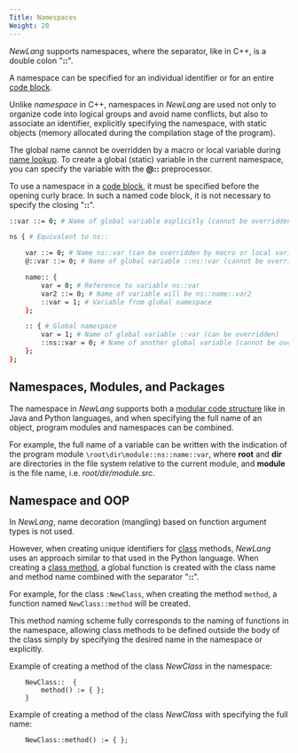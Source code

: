 ```yaml
---
Title: Namespaces
Weight: 20
---
```


*NewLang* supports namespaces, where the separator, like in C++, is a double colon "**::**".

A namespace can be specified for an individual identifier or for an entire [code block](/docs/ops/block/).

Unlike *namespace* in C++, namespaces in *NewLang* are used not only to organize code into logical groups and avoid name conflicts, 
but also to associate an identifier, explicitly specifying the namespace, 
with static objects (memory allocated during the compilation stage of the program).

The global name cannot be overridden by a macro or local variable during [name lookup](/docs/syntax/naming/). To create a global (static) variable in the current namespace, you can specify the variable with the **@::** preprocessor.

To use a namespace in a [code block](/docs/ops/block/), it must be specified before the opening curly brace. 
In such a named code block, it is not necessary to specify the closing "**::**".

```bash
::var ::= 0; # Name of global variable explicitly (cannot be overridden)

ns { # Equivalent to ns::

    var ::= 0; # Name ns::var (can be overridden by macro or local variable)
    @::var ::= 0; # Name of global variable ::ns::var (cannot be overridden)

    name:: {
        var = 0; # Reference to variable ns::var
        var2 ::= 0; # Name of variable will be ns::name::var2
        ::var = 1; # Variable from global namespace
    };

    :: { # Global namespace
        var = 1; # Name of global variable ::var (can be overridden)
        ::ns::var = 0; # Name of another global variable (cannot be overridden)
    };
};
```

## Namespaces, Modules, and Packages

The namespace in *NewLang* supports both a [modular code structure](/docs/syntax/modules/) like in Java and Python languages, 
and when specifying the full name of an object, program modules and namespaces can be combined.

For example, the full name of a variable can be written with the indication of the program module `\root\dir\module::ns::name::var`, 
where **root** and **dir** are directories in the file system relative to the current module, 
and **module** is the file name, i.e. *root/dir/module.src*.

## Namespace and OOP

In *NewLang*, name decoration (mangling) based on function argument types is not used.

However, when creating unique identifiers for [class](/docs/types/class/) methods, 
*NewLang* uses an approach similar to that used in the Python language. When creating a [class method](/docs/types/class/), 
a global function is created with the class name and method name combined with the separator "**::**".

For example, for the class `:NewClass`, when creating the method `method`, a function named `NewClass::method` will be created.

This method naming scheme fully corresponds to the naming of functions in the namespace, 
allowing class methods to be defined outside the body of the class simply by specifying the desired name in the namespace or explicitly.

Example of creating a method of the class *NewClass* in the namespace:
```
    NewClass::  {
        method() := { };
    }
```

Example of creating a method of the class *NewClass* with specifying the full name:
```
    NewClass::method() := { };
```